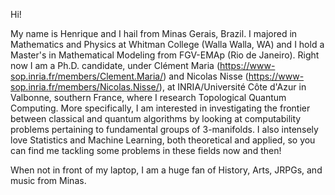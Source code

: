 Hi!

My name is Henrique and I hail from Minas Gerais, Brazil. I majored in Mathematics and Physics at Whitman College (Walla Walla, WA) and I hold a Master's in Mathematical Modeling from FGV-EMAp (Rio de Janeiro). Right now I am a Ph.D. candidate, under Clément Maria (https://www-sop.inria.fr/members/Clement.Maria/) and Nicolas Nisse (https://www-sop.inria.fr/members/Nicolas.Nisse/), at INRIA/Université Côte d'Azur in Valbonne, southern France, where I research Topological Quantum Computing. More specifically, I am interested in investigating the frontier between classical and quantum algorithms by looking at computability problems pertaining to fundamental groups of 3-manifolds. I also intensely love Statistics and Machine Learning, both theoretical and applied, so you can find me tackling some problems in these fields now and then! 

When not in front of my laptop, I am a huge fan of History, Arts, JRPGs, and music from Minas.
